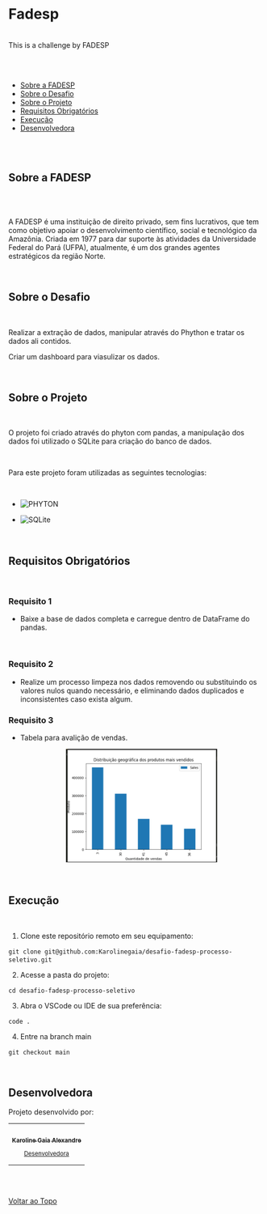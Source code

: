 <a id='ancora'></a>
# Fadesp

<br>
This is a challenge by FADESP

<br>



<br><br>

- [Sobre a FADESP](#ancora1) <br>
- [Sobre o Desafio](#ancora2) <br>
- [Sobre o Projeto](#ancora3) <br>
- [Requisitos Obrigatórios](#ancora4) <br>
- [Execução](#ancora5) <br>
- [Desenvolvedora](#ancora6)

<br><br>

<a id="ancora1"></a>

## Sobre a FADESP

<br>



<br>

A FADESP é uma instituição de direito privado, sem fins lucrativos, que tem como objetivo apoiar o desenvolvimento científico, social e tecnológico da Amazônia. Criada em 1977 para dar suporte às atividades da Universidade Federal do Pará (UFPA), atualmente, é um dos grandes agentes estratégicos da região Norte.

<br>

<a id="ancora2"></a>

## Sobre o Desafio

<br>

Realizar a extração de dados, manipular através do Phython e tratar os dados ali contidos.
<br>

Criar um dashboard para viasulizar os dados.

<br>

<a id="ancora3"></a>
## Sobre o Projeto

<br>

O projeto foi criado através do phyton com pandas, a manipulação dos dados foi utilizado o SQLite para criação do banco de dados.

<br>

Para este projeto foram utilizadas as seguintes tecnologias:

<br>

* ![PHYTON](	https://img.shields.io/badge/Python-FFD43B?style=for-the-badge&logo=python&logoColor=blue)

* ![SQLite](https://img.shields.io/badge/SQLite-07405E?style=for-the-badge&logo=sqlite&logoColor=white)



<br>

<a id="ancora4"></a>
## Requisitos Obrigatórios

<br>

### Requisito 1
* Baixe a base de dados completa e carregue dentro de DataFrame do pandas.



<br>

### Requisito 2
* Realize um processo limpeza nos dados removendo ou substituindo os valores nulos quando necessário, e eliminando dados duplicados e inconsistentes caso exista algum.

    

### Requisito 3
* Tabela para avalição de vendas.
 
     <p align="center">
    <img width="300px" src="./assets/tabela.png" alt="admin">
    </p>

<br>



<a id="ancora5"></a>
## Execução 

<br>

1. Clone este repositório remoto em seu equipamento:
```
git clone git@github.com:Karolinegaia/desafio-fadesp-processo-seletivo.git
```

2. Acesse a pasta do projeto:
````
cd desafio-fadesp-processo-seletivo
````

3. Abra o VSCode ou IDE de sua preferência:
````
code .
````

4. Entre na branch main
````
git checkout main
````



<br>

<a id="ancora6"></a>
## Desenvolvedora

Projeto desenvolvido por:

<table align="center">
  <tr>
    <td align="center">
      <a target="_blank" href="https://www.linkedin.com/in/karoline-gaia-alexandre/">
        <img src="https://avatars.githubusercontent.com/u/108437963?v=4" width="100px;" alt=""/><br>
        <sub>
          <b>Karoline Gaia Alexandre</b>
           <p>Desenvolvedora</p>
        </sub>
      </a>
    </td>
  </tr>
</table>

<br><br>

[Voltar ao Topo](#ancora)